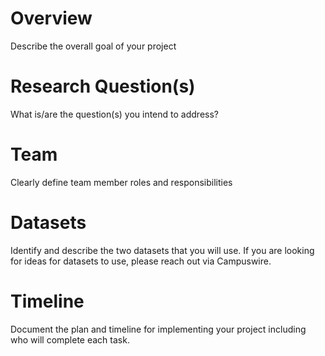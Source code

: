 # Overview
Describe the overall goal of your project

# Research Question(s)
What is/are the question(s) you intend to address?

# Team
Clearly define team member roles and responsibilities

# Datasets
Identify and describe the two datasets that you will use. If you are looking for ideas for datasets to use, please reach out via Campuswire.

# Timeline
Document the plan and timeline for implementing your project including who will complete each task.
